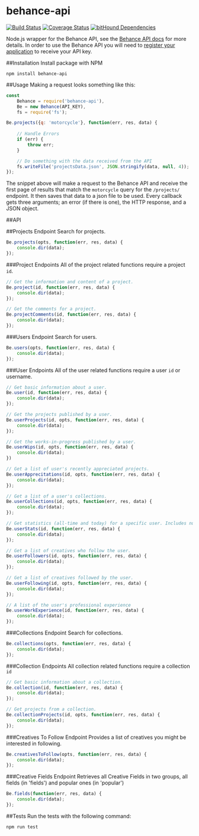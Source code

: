 # behance-api
[![Build Status](https://travis-ci.org/Polyneue/behance-api.svg?branch=master)](https://travis-ci.org/Polyneue/behance-api)
[![Coverage Status](https://coveralls.io/repos/github/Polyneue/behance-api/badge.svg?branch=master)](https://coveralls.io/github/Polyneue/behance-api?branch=master)
[![bitHound Dependencies](https://www.bithound.io/github/Polyneue/behance-api/badges/dependencies.svg)](https://www.bithound.io/github/Polyneue/behance-api/master/dependencies/npm)  

Node.js wrapper for the Behance API, see the [Behance API docs](https://www.behance.net/dev/api/endpoints/) for more details. In order to use the Behance API you will need to [register your application](https://www.behance.net/dev/register) to receive your API key. 

##Installation
Install package with NPM

```
npm install behance-api
```

##Usage
Making a request looks something like this:

```javascript
const 
	Behance = require('behance-api'),
	Be = new Behance(API_KEY),
	fs = require('fs');

Be.projects({q: 'motorcycle'}, function(err, res, data) {
	
	// Handle Errors
	if (err) { 
		throw err;
	}

	// Do something with the data received from the API
	fs.writeFile('projectsData.json', JSON.stringify(data, null, 4));
});
```

The snippet above will make a request to the Behance API and receive the first page of results that match the `motorcycle` query for the `/projects/` endpoint. It then saves that data to a json file to be used. Every callback gets three arguments; an error (if there is one), the HTTP response, and a JSON object.

##API  

##Projects Endpoint
Search for projects.  

```javascript
Be.projects(opts, function(err, res, data) {
	console.dir(data);
});
```

###Project Endpoints
All of the project related functions require a project `id`.

```javascript
// Get the information and content of a project.  
Be.project(id, function(err, res, data) {
	console.dir(data);
});

// Get the comments for a project.   
Be.projectComments(id, function(err, res, data) {
	console.dir(data);
});
```

###Users Endpoint
Search for users.  

```javascript
Be.users(opts, function(err, res, data) {
	console.dir(data);
});
```

###User Endpoints
All of the user related functions require a user `id` or username.

```javascript
// Get basic information about a user.
Be.user(id, function(err, res, data) {
	console.dir(data);
});

// Get the projects published by a user.  
Be.userProjects(id, opts, function(err, res, data) {
	console.dir(data);
});

// Get the works-in-progress published by a user.  
Be.userWips(id, opts, function(err, res, data) {
	console.dir(data);
})

// Get a list of user's recently appreciated projects.  
Be.userApprecitations(id, opts, function(err, res, data) {
	console.dir(data);
});

// Get a list of a user's collections.  
Be.userCollections(id, opts, function(err, res, data) {
	console.dir(data);
});

// Get statistics (all-time and today) for a specific user. Includes number of project views, appreciations, comments, and profile views.
Be.userStats(id, function(err, res, data) {
	console.dir(data);
});

// Get a list of creatives who follow the user.  
Be.userFollowers(id, opts, function(err, res, data) {
	console.dir(data);
});

// Get a list of creatives followed by the user.  
Be.userFollowing(id, opts, function(err, res, data) {
	console.dir(data);
});

// A list of the user's professional experience
Be.userWorkExperience(id, function(err, res, data) {
	console.dir(data);
});
```

###Collections Endpoint
Search for collections.  

```javascript
Be.collections(opts, function(err, res, data) {
	console.dir(data);
});
```

###Collection Endpoints
All collection related functions require a collection `id`

```javascript
// Get basic information about a collection.
Be.collection(id, function(err, res, data) {
	console.dir(data);
});

// Get projects from a collection.  
Be.collectionProjects(id, opts, function(err, res, data) {
	console.dir(data);
});
```

###Creatives To Follow Endpoint
Provides a list of creatives you might be interested in following.  

```javascript
Be.creativesToFollow(opts, function(err, res, data) {
	console.dir(data);
});
```

###Creative Fields Endpoint
Retrieves all Creative Fields in two groups, all fields (in 'fields') and popular ones (in 'popular')

```javascript
Be.fields(function(err, res, data) {
	console.dir(data);
});
```

##Tests
Run the tests with the following command:  

```
npm run test
```